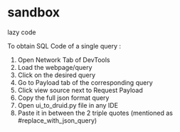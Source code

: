 # sandbox
lazy code

To obtain SQL Code of a single query :
  1. Open Network Tab of DevTools
  2. Load the webpage/query
  3. Click on the desired query
  4. Go to Payload tab of the corresponding query
  5. Click view source next to Request Payload
  6. Copy the full json format query
  7. Open ui_to_druid.py file in any IDE
  8. Paste it in between the 2 triple quotes (mentioned as #replace_with_json_query)
